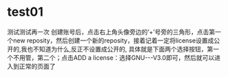 # test01
测试测试再一次
创建账号后，点击右上角头像旁边的‘+’号旁的三角形，点击第一个new reposity，然后创建一个新的reposity，接着记着一定将license设置成公开的,我也不知道为什么,反正不设置成公开的,
具体就是下面两个选择按钮，第一个不用管，第二个；点击ADD a license：选择GNU---V3.0即可，然后就可以进入到正常的页面了
